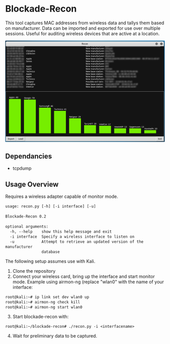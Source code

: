 # Blockade-Recon

This tool captures MAC addresses from wireless data and tallys them based on manufacturer. Data can be imported and exported for use over multiple sessions. Useful for auditing wireless devices that are active at a location.

![UI Screenshot](screen.jpg)

## Dependancies
* tcpdump

## Usage Overview
Requires a wireless adapter capable of monitor mode.
```
usage: recon.py [-h] [-i interface] [-u]

Blockade-Recon 0.2

optional arguments:
  -h, --help    show this help message and exit
  -i interface  Specify a wireless interface to listen on
  -u            Attempt to retrieve an updated version of the manufacturer
                database
```

The following setup assumes use with Kali.
1. Clone the repository
2. Connect your wireless card, bring up the interface and start monitor mode. Example using airmon-ng (replace "wlan0" with the name of your interface:
```
root@kali:~# ip link set dev wlan0 up
root@kali:~# airmon-ng check kill
root@kali:~# airmon-ng start wlan0
```
3. Start blockade-recon with:
```
root@kali:~/blockade-recon# ./recon.py -i <interfacename>
```
4. Wait for preliminary data to be captured.




